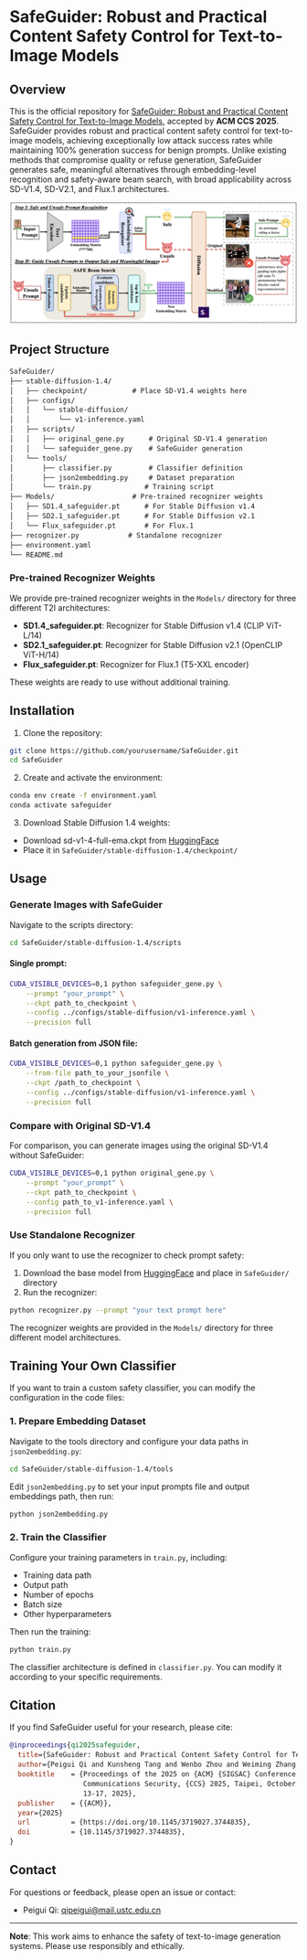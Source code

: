 # SafeGuider: Robust and Practical Content Safety Control for Text-to-Image Models

## Overview

This is the official repository for [SafeGuider: Robust and Practical Content Safety Control for Text-to-Image Models](link_to_paper), accepted by **ACM CCS 2025**. SafeGuider provides robust and practical content safety control for text-to-image models, achieving exceptionally low attack success rates while maintaining 100% generation success for benign prompts. Unlike existing methods that compromise quality or refuse generation, SafeGuider generates safe, meaningful alternatives through embedding-level recognition and safety-aware beam search, with broad applicability across SD-V1.4, SD-V2.1, and Flux.1 architectures.


![SafeGuider Framework](asset/framework.png)


## Project Structure
```markdown
SafeGuider/
├── stable-diffusion-1.4/
│   ├── checkpoint/           # Place SD-V1.4 weights here
│   ├── configs/
│   │   └── stable-diffusion/
│   │       └── v1-inference.yaml
│   ├── scripts/
│   │   ├── original_gene.py      # Original SD-V1.4 generation
│   │   └── safeguider_gene.py    # SafeGuider generation
│   └── tools/
│       ├── classifier.py         # Classifier definition
│       ├── json2embedding.py     # Dataset preparation
│       └── train.py             # Training script
├── Models/                   # Pre-trained recognizer weights
│   ├── SD1.4_safeguider.pt      # For Stable Diffusion v1.4
│   ├── SD2.1_safeguider.pt      # For Stable Diffusion v2.1
│   └── Flux_safeguider.pt       # For Flux.1
├── recognizer.py            # Standalone recognizer
├── environment.yaml
└── README.md
```

### Pre-trained Recognizer Weights

We provide pre-trained recognizer weights in the `Models/` directory for three different T2I architectures:
- **SD1.4_safeguider.pt**: Recognizer for Stable Diffusion v1.4 (CLIP ViT-L/14)
- **SD2.1_safeguider.pt**: Recognizer for Stable Diffusion v2.1 (OpenCLIP ViT-H/14)
- **Flux_safeguider.pt**: Recognizer for Flux.1 (T5-XXL encoder)

These weights are ready to use without additional training.


## Installation

1. Clone the repository:
```bash
git clone https://github.com/yourusername/SafeGuider.git
cd SafeGuider
```

2. Create and activate the environment:
```bash
conda env create -f environment.yaml
conda activate safeguider
```

3. Download Stable Diffusion 1.4 weights:
- Download sd-v1-4-full-ema.ckpt from [HuggingFace](https://huggingface.co/CompVis/stable-diffusion-v-1-4-original)
- Place it in `SafeGuider/stable-diffusion-1.4/checkpoint/`

## Usage

### Generate Images with SafeGuider
Navigate to the scripts directory:
```bash
cd SafeGuider/stable-diffusion-1.4/scripts
```

#### Single prompt:  
```bash
CUDA_VISIBLE_DEVICES=0,1 python safeguider_gene.py \
    --prompt "your_prompt" \
    --ckpt path_to_checkpoint \
    --config ../configs/stable-diffusion/v1-inference.yaml \
    --precision full
```

#### Batch generation from JSON file:
```bash
CUDA_VISIBLE_DEVICES=0,1 python safeguider_gene.py \
    --from-file path_to_your_jsonfile \
    --ckpt /path_to_checkpoint \
    --config ../configs/stable-diffusion/v1-inference.yaml \
    --precision full
```

### Compare with Original SD-V1.4
For comparison, you can generate images using the original SD-V1.4 without SafeGuider:
```bash
CUDA_VISIBLE_DEVICES=0,1 python original_gene.py \
    --prompt "your_prompt" \
    --ckpt path_to_checkpoint \
    --config path_to_v1-inference.yaml \
    --precision full
```


### Use Standalone Recognizer
If you only want to use the recognizer to check prompt safety:
1. Download the base model from [HuggingFace](https://huggingface.co/CompVis/stable-diffusion-v1-4) and place in `SafeGuider/` directory
2. Run the recognizer:
```bash
python recognizer.py --prompt "your text prompt here"
```
The recognizer weights are provided in the `Models/` directory for three different model architectures.

## Training Your Own Classifier

If you want to train a custom safety classifier, you can modify the configuration in the code files:

### 1. Prepare Embedding Dataset

Navigate to the tools directory and configure your data paths in `json2embedding.py`:
```bash
cd SafeGuider/stable-diffusion-1.4/tools
```
Edit `json2embedding.py` to set your input prompts file and output embeddings path, then run:
```bash
python json2embedding.py
```

### 2. Train the Classifier
Configure your training parameters in `train.py`, including:
- Training data path
- Output path
- Number of epochs
- Batch size
- Other hyperparameters

Then run the training:
```bash
python train.py
```
The classifier architecture is defined in `classifier.py`. You can modify it according to your specific requirements.

## Citation
If you find SafeGuider useful for your research, please cite:
```bibtex
@inproceedings{qi2025safeguider,
  title={SafeGuider: Robust and Practical Content Safety Control for Text-to-Image Models},
  author={Peigui Qi and Kunsheng Tang and Wenbo Zhou and Weiming Zhang and Nenghai Yu and Tianwei Zhang and Qing Guo and Jie Zhang},
  booktitle    = {Proceedings of the 2025 on {ACM} {SIGSAC} Conference on Computer and
                  Communications Security, {CCS} 2025, Taipei, October
                  13-17, 2025},
  publisher    = {{ACM}},
  year={2025}
  url          = {https://doi.org/10.1145/3719027.3744835},
  doi          = {10.1145/3719027.3744835},
}
```

## Contact

For questions or feedback, please open an issue or contact:
- Peigui Qi: qipeigui@mail.ustc.edu.cn

---

**Note**: This work aims to enhance the safety of text-to-image generation systems. Please use responsibly and ethically.